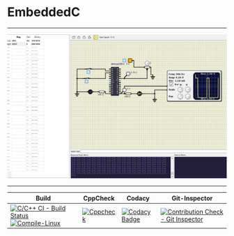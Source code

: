 # EmbeddedC
***
![](https://github.com/Ankana9910/EmbeddedC/blob/cd0e063c81cc464f2cf96622d91d8734627de455/simulation/image.png)
***
|Build|CppCheck|Codacy|Git-Inspector|
|----|-----|----|--|
|[![C/C++ CI - Build Status](https://github.com/Ankana9910/EmbeddedC/actions/workflows/build.yml/badge.svg)](https://github.com/Ankana9910/EmbeddedC/actions/workflows/build.yml) [![Compile-Linux](https://github.com/Ankana9910/EmbeddedC/actions/workflows/linux-build.yml/badge.svg)](https://github.com/Ankana9910/EmbeddedC/actions/workflows/linux-build.yml)|[![Cppcheck](https://github.com/Ankana9910/EmbeddedC/actions/workflows/cppcheck.yml/badge.svg)](https://github.com/Ankana9910/EmbeddedC/actions/workflows/cppcheck.yml)|[![Codacy Badge](https://app.codacy.com/project/badge/Grade/c26158c414ca4546b40e3f8d556ef888)](https://www.codacy.com/gh/Ankana9910/EmbeddedC/dashboard?utm_source=github.com&amp;utm_medium=referral&amp;utm_content=Ankana9910/EmbeddedC&amp;utm_campaign=Badge_Grade)|[![Contribution Check - Git Inspector](https://github.com/Ankana9910/EmbeddedC/actions/workflows/gitins.yml/badge.svg)](https://github.com/Ankana9910/EmbeddedC/actions/workflows/gitins.yml)|


